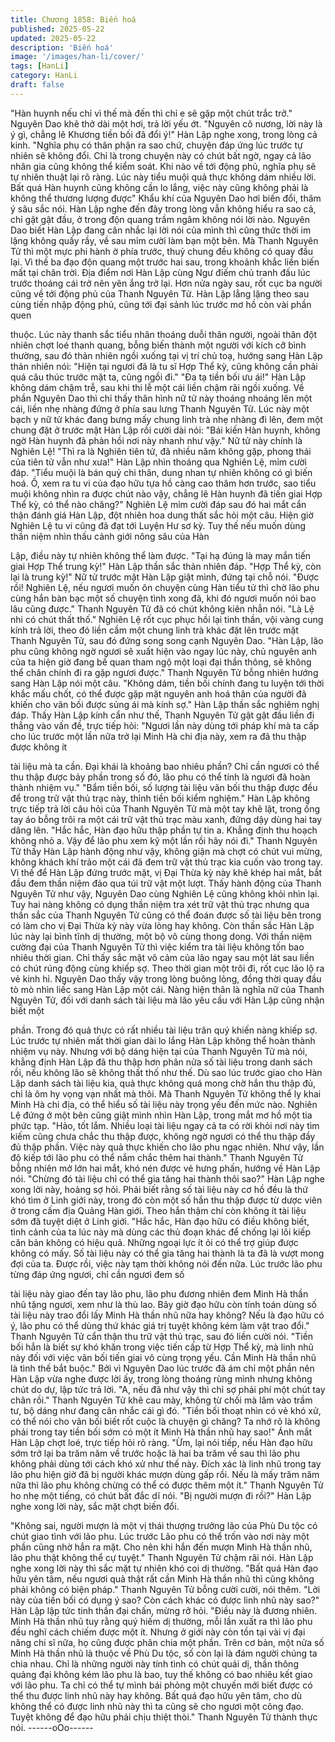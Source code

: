 ```yaml
---
title: Chương 1858: Biến hoá
published: 2025-05-22
updated: 2025-05-22
description: 'Biến hoá'
image: '/images/han-li/cover/'
tags: [HanLi]
category: HanLi
draft: false
---
```


"Hàn huynh nếu chỉ vì thế mà đến thì chỉ e sẽ gặp một chút trắc
trở." Nguyên Dao khẽ thở dài một hơi, trả lời yếu ớt.
"Nguyên cô nương, lời này là ý gì, chẳng lẽ Khương tiền bối đã
đổi ý!" Hàn Lập nghe xong, trong lòng cả kinh.
"Nghĩa phụ có thân phận ra sao chứ, chuyện đáp ứng lúc trước tự
nhiên sẽ không đổi. Chỉ là trong chuyện này có chút bất ngờ, ngay
cả lão nhân gia cũng không thể kiểm soát. Khi nào về tới động
phủ, nghĩa phụ sẽ tự nhiên thuật lại rõ ràng. Lúc này tiểu muội
quả thực không dám nhiều lời. Bất quá Hàn huynh cũng không
cần lo lắng, việc này cũng không phải là không thể thương lượng
được"
Khẩu khí của Nguyên Dao hơi biến đổi, thâm ý sâu sắc nói.
Hàn Lập nghe đến đây trong lòng vẫn không hiểu ra sao cả, chỉ
gật gật đầu, ở trong độn quang trầm ngâm không nói lời nào.
Nguyên Dao biết Hàn Lập đang cân nhắc lại lời nói của mình thì
cũng thức thời im lặng không quấy rầy, về sau mỉm cười làm bạn
một bên.
Mà Thanh Nguyên Tử thì một mực phi hành ờ phía trước, thuỷ
chung đều không có quay đầu lại. Vì thế ba đạo độn quang một
trước hai sau, trong khoảnh khắc liền biến mất tại chân trời.
Địa điểm nơi Hàn Lập cùng Ngư điếm chủ tranh đấu lúc trước
thoáng cái trở nên yên ắng trở lại.
Hơn nửa ngày sau, rốt cục ba người cũng về tới động phủ của
Thanh Nguyên Tử. Hàn Lập lẳng lặng theo sau cùng tiến nhập
động phủ, cũng tới đại sảnh lúc trước mơ hồ còn vài phần quen

thuộc.
Lúc này thanh sắc tiểu nhân thoáng duỗi thân người, ngoài thân
đột nhiên chợt loé thanh quang, bỗng biến thành một người với
kích cỡ bình thường, sau đó thản nhiên ngồi xuống tại vị trí chủ
toạ, hướng sang Hàn Lập thản nhiên nói: "Hiện tại ngươi đã là tu
sĩ Hợp Thể kỳ, cũng không cần phải quá câu thúc trước mặt ta,
cũng ngồi đi."
"Đa tạ tiền bối ưu ái!"
Hàn Lập không dám chậm trễ, sau khi thi lễ một cái liền chậm rãi
ngồi xuống.
Về phần Nguyên Dao thì chỉ thấy thân hình nữ tử này thoáng
nhoáng lên một cái, liền nhẹ nhàng đứng ở phía sau lưng Thanh
Nguyên Tử. Lúc này một bạch y nữ tử khác đang bưng mấy
chung linh trà nhẹ nhàng đi lên, đem một chung đặt ở trước mặt
Hàn Lập rồi cười dài nói:
"Bái kiến Hàn huynh, không ngờ Hàn huynh đã phản hồi nơi này
nhanh như vậy."
Nữ tử này chính là Nghiên Lệ!
"Thì ra là Nghiên tiên tử, đã nhiều năm không gặp, phong thái của
tiên tử vẫn như xưa!"
Hàn Lập nhìn thoáng qua Nghiên Lệ, mỉm cười đáp.
"Tiểu muội là bán quỷ chi thân, dung nhan tự nhiên không có gì
biến hoá. Ồ, xem ra tu vi của đạo hữu tựa hồ càng cao thâm hơn
trước, sao tiểu muội không nhìn ra được chút nào vậy, chẳng lẽ
Hàn huynh đã tiến giai Hợp Thể kỳ, có thể nào chăng?"
Nghiên Lệ mỉm cười đáp sau đó hai mắt cẩn thận đánh giá Hàn
Lập, đột nhiên hoa dung thất sắc hỏi một câu.
Hiện giờ Nghiên Lệ tu vi cũng đã đạt tới Luyện Hư sơ kỳ. Tuy thế
nếu muốn dùng thần niệm nhìn thấu cảnh giới nông sâu của Hàn

Lập, điều này tự nhiên không thể làm được.
"Tại hạ đúng là may mắn tiến giai Hợp Thể trung kỳ!"
Hàn Lập thần sắc thản nhiên đáp.
"Hợp Thể kỳ, còn lại là trung kỳ!"
Nữ tử trước mặt Hàn Lập giật mình, đứng tại chỗ nói.
"Được rồi! Nghiên Lệ, nếu ngươi muốn ôn chuyện cùng Hàn tiểu
tử thì chờ lão phu cùng hắn bàn bạc một số chuyện tình xong đã,
khi đó ngươi muốn nói bao lâu cũng được."
Thanh Nguyên Tử đã có chút không kiên nhẫn nói.
"Là Lệ nhi có chút thất thố."
Nghiên Lệ rốt cục phục hồi lại tinh thần, vội vàng cung kính trả lời,
theo đó liền cầm một chung linh trà khác đặt lên trước mặt Thanh
Nguyên Tử, sau đó đứng song song cạnh Nguyên Dao.
"Hàn Lập, lão phu cũng không ngờ ngươi sẽ xuất hiện vào ngay
lúc này, chủ nguyên anh của ta hiện giờ đang bế quan tham ngộ
một loại đại thần thông, sẽ không thể chân chính đi ra gặp ngươi
được."
Thanh Nguyên Tử bỗng nhiên hướng sang Hàn Lập nói một câu.
"Không dám, tiền bối chính đang tu luyện tới thời khắc mấu chốt,
có thể được gặp mặt nguyên anh hoá thân của người đã khiến
cho vãn bối được sủng ái mà kính sợ."
Hàn Lập thần sắc nghiêm nghị đáp.
Thấy Hàn Lập kính cẩn như thế, Thanh Nguyên Tử gật gật đầu
liền đi thẳng vào vấn đề, trực tiếp hỏi:
"Ngươi lần này dùng tới pháp khí mà ta cấp cho lúc trước một lần
nữa trở lại Minh Hà chi địa này, xem ra đã thu thập được không ít

tài liệu mà ta cần. Đại khái là khoảng bao nhiêu phần? Chỉ cần
ngươi có thể thu thập được bảy phần trong số đó, lão phu có thể
tính là ngươi đã hoàn thành nhiệm vụ."
"Bẩm tiền bối, số lượng tài liệu vãn bối thu thập được đều để
trong trữ vật thủ trạc này, thỉnh tiền bối kiểm nghiệm."
Hàn Lập không trực tiếp trả lời câu hỏi của Thanh Nguyên Tử mà
một tay khẽ lật, trong ống tay áo bỗng trôi ra một cái trữ vật thủ
trạc màu xanh, đứng dậy dùng hai tay dâng lên.
"Hắc hắc, Hàn đạo hữu thập phần tự tin a. Khẳng định thu hoạch
không nhỏ a. Vậy để lão phu xem kỹ một lần rồi hãy nói đi."
Thanh Nguyên Tử thấy Hàn Lập hành động như vậy, không giận
mà chợt có chút vui mừng, không khách khí trảo một cái đã đem
trữ vật thủ trạc kia cuốn vào trong tay.
Vì thế để Hàn Lập đứng trước mặt, vị Đại Thừa kỳ này khẽ khép
hai mắt, bắt đầu đem thần niệm đảo qua túi trữ vật một lượt.
Thấy hành động của Thanh Nguyên Tử như vậy, Nguyên Dao
cùng Nghiên Lệ cũng không khỏi nhìn lại.
Tuy hai nàng không có dụng thần niệm tra xét trữ vật thủ trạc
nhưng qua thần sắc của Thanh Nguyên Tử cũng có thể đoán
được số tài liệu bên trong có làm cho vị Đại Thừa kỳ này vừa lòng
hay không. Còn thần sắc Hàn Lập lúc này lại bình tĩnh dị thường,
một bộ vô cùng thong dong.
Với thần niệm cường đại của Thanh Nguyên Tử thì việc kiểm tra
tài liệu không tốn bao nhiêu thời gian. Chỉ thấy sắc mặt vô cảm
của lão ngay sau một lát sau liền có chút rúng động cùng khiếp
sợ. Theo thời gian một trôi đi, rốt cục lão lộ ra vẻ kinh hỉ.
Nguyên Dao thấy vậy trong lòng buông lỏng, đồng thời quay đầu
tò mò nhìn liếc sang Hàn Lập một cái.
Nàng hiện thân là nghĩa nữ của Thanh Nguyên Tử, đối với danh
sách tài liệu mà lão yêu cầu với Hàn Lập cũng nhận biết một

phần. Trong đó quả thực có rất nhiều tài liệu trân quý khiến nàng
khiếp sợ. Lúc trước tự nhiên mất thời gian dài lo lắng Hàn Lập
không thể hoàn thành nhiệm vụ này.
Nhưng với bộ dáng hiện tại của Thanh Nguyên Tử mà nói, khẳng
định Hàn Lập đã thu thập hơn phân nửa số tài liệu trong danh
sách rồi, nếu không lão sẽ không thất thố như thế.
Dù sao lúc trước giao cho Hàn Lập danh sách tài liệu kia, quả
thực không quá mong chờ hắn thu thập đủ, chỉ là ôm hy vọng vạn
nhất mà thôi. Mà Thanh Nguyên Tử không thể ly khai Minh Hà chi
địa, có thể hiểu số tài liệu này trọng yếu đến mức nào.
Nghiên Lệ đứng ở một bên cũng giật mình nhìn Hàn Lập, trong
mắt mơ hồ một tia phức tạp.
"Hảo, tốt lắm. Nhiều loại tài liệu ngay cả ta có rời khỏi nơi này tìm
kiếm cũng chưa chắc thu thập được, không ngờ ngươi có thể thu
thập đầy đủ thập phần. Việc này quả thực khiến cho lão phu ngạc
nhiên. Như vậy, lần độ kiếp tới lão phu có thể nắm chắc thêm hai
thành."
Thanh Nguyên Tử bỗng nhiên mở lớn hai mắt, khó nén được vẻ
hưng phấn, hướng về Hàn Lập nói.
"Chừng đó tài liệu chỉ có thể gia tăng hai thành thôi sao?"
Hàn Lập nghe xong lời này, hoảng sợ hỏi.
Phải biết rằng số tài liệu này cơ hồ đều là thứ khó tìm ở Linh giới
này, trong đó còn một số hắn thu thập được từ dược viên ở trong
cấm địa Quảng Hàn giới. Theo hắn thậm chí còn không ít tài liệu
sớm đã tuyệt diệt ở Linh giới.
"Hắc hắc, Hàn đạo hữu có điều không biết, tình cảnh của ta lúc
này mà dùng các thủ đoạn khác để chống lại lôi kiếp căn bản
không có hiệu quả. Những ngoại lực ít ỏi có thể trợ giúp được
không có mấy. Số tài liệu này có thể gia tăng hai thành là ta đã là
vượt mong đợi của ta. Được rồi, việc này tạm thời không nói đến
nữa. Lúc trước lão phu từng đáp ứng ngươi, chỉ cần ngươi đem số

tài liệu này giao đến tay lão phu, lão phu đương nhiên đem Minh
Hà thần nhũ tặng ngươi, xem như là thù lao. Bây giờ đạo hữu còn
tính toán dùng số tài liệu này trao đổi lấy Minh Hà thần nhũ nữa
hay không? Nếu là đạo hữu có ý, lão phu có thể dùng thứ khác
giá trị tuyệt không kém làm vật trao đổi."
Thanh Nguyên Tử cẩn thận thu trữ vật thủ trạc, sau đó liền cười
nói.
"Tiền bối hẳn là biết sự khó khăn trong việc tiến cấp từ Hợp Thể
kỳ, mà linh nhũ này đối với việc vãn bối tiến giai vô cùng trọng
yếu. Cần Minh Hà thần nhũ là tình thế bắt buộc."
Bởi vì Nguyên Dao lúc trước đã ám chỉ một phần nên Hàn Lập
vừa nghe được lời ấy, trong lòng thoáng rùng mình nhưng không
chút do dự, lập tức trả lời.
"A, nếu đã như vậy thì chỉ sợ phải phí một chút tay chân rồi."
Thanh Nguyên Tử khẽ cau mày, không từ chối mà lâm vào trầm
tư, bộ dáng như đang cân nhắc cái gì đó.
"Tiền bối thoạt nhìn có vẻ khó xử, có thể nói cho vãn bối biết rốt
cuộc là chuyện gì chăng? Ta nhớ rõ là không phải trong tay tiền
bối sớm có một ít Minh Hà thần nhũ hay sao!"
Ánh mắt Hàn Lập chợt loé, trực tiếp hỏi rõ ràng.
"Ừm, lại nói tiếp, nếu Hàn đạo hữu sớm trở lại ba trăm năm về
trước hoặc là hai ba trăm về sau thì lão phu không phải dùng tới
cách khó xử như thế này. Đích xác là linh nhũ trong tay lão phu
hiện giờ đã bị người khác mượn dùng gấp rồi. Nếu là mấy trăm
năm nữa thì lão phu không chừng có thể có được thêm một ít."
Thanh Nguyên Tử ho nhẹ một tiếng, có chút bất đắc dĩ nói.
"Bị người mượn đi rồi?"
Hàn Lập nghe xong lời này, sắc mặt chợt biến đổi.

"Không sai, người mượn là một vị thái thượng trưởng lão của Phù
Du tộc có chút giao tình với lão phu. Lúc trước Lão phu có thể trốn
vào nơi này một phần cũng nhờ hắn ra mặt. Cho nên khi hắn đến
mượn Minh Hà thần nhũ, lão phu thật không thể cự tuyệt."
Thanh Nguyên Tử chậm rãi nói.
Hàn Lập nghe xong lời này thì sắc mặt tự nhiên khó coi dị
thường.
"Bất quá Hàn đạo hữu yên tâm, nếu ngươi quả thật rất cần Minh
Hà thần nhũ thì cũng không phải không có biện pháp."
Thanh Nguyên Tử bỗng cười cười, nói thêm.
"Lời này của tiền bối có dụng ý sao? Còn cách khác có được linh
nhũ này sao?"
Hàn Lập lập tức tinh thần đại chấn, mừng rỡ hỏi.
"Điều này là đương nhiên. Minh Hà thần nhũ tuy rằng quý hiếm dị
thường, mỗi lần xuất ra thì lão phu đều nghĩ cách chiếm được một
ít. Nhưng ở giới này còn tồn tại vài vị đại năng chi sĩ nữa, họ cũng
được phân chia một phần. Trên cơ bản, một nửa số Minh Hà thần
nhũ là thuộc về Phù Du tộc, số còn lại là đám người chúng ta chia
nhau. Chỉ là những người này tính tình có chút quái dị, thần thông
quảng đại không kém lão phu là bao, tuy thế không có bao nhiêu
kết giao với lão phu. Ta chỉ có thể tự mình bái phỏng một chuyến
mới biết được có thể thu được linh nhũ này hay không. Bất quá
đạo hữu yên tâm, cho dù không thể có được linh nhũ này thì ta
cũng sẽ cho ngươi một công đạo. Tuyệt không để đạo hữu phải
chịu thiệt thòi."
Thanh Nguyên Tử thành thực nói.
------oOo------
